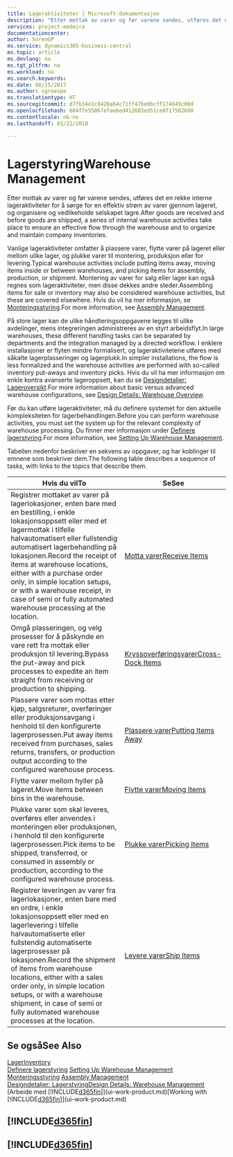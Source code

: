 ```yaml
---
title: Lageraktiviteter | Microsoft-dokumentasjon
description: "Etter mottak av varer og før varene sendes, utføres det en rekke interne lageraktiviteter for å sørge for en effektiv strøm av varer gjennom lageret, og organisere og vedlikeholde selskapet lagre."
services: project-madeira
documentationcenter: 
author: SorenGP
ms.service: dynamics365-business-central
ms.topic: article
ms.devlang: na
ms.tgt_pltfrm: na
ms.workload: na
ms.search.keywords: 
ms.date: 08/15/2017
ms.author: sgroespe
ms.translationtype: HT
ms.sourcegitcommit: d7fb34e1c9428a64c71ff47be8bcff174649c00d
ms.openlocfilehash: 604f7e55067efaebed412683ed51ce8717562688
ms.contentlocale: nb-no
ms.lasthandoff: 03/22/2018

---
```

# <a name="warehouse-management"></a><span data-ttu-id="f2dd5-103">Lagerstyring</span><span class="sxs-lookup"><span data-stu-id="f2dd5-103">Warehouse Management</span></span>
<span data-ttu-id="f2dd5-104">Etter mottak av varer og før varene sendes, utføres det en rekke interne lageraktiviteter for å sørge for en effektiv strøm av varer gjennom lageret, og organisere og vedlikeholde selskapet lagre.</span><span class="sxs-lookup"><span data-stu-id="f2dd5-104">After goods are received and before goods are shipped, a series of internal warehouse activities take place to ensure an effective flow through the warehouse and to organize and maintain company inventories.</span></span>

<span data-ttu-id="f2dd5-105">Vanlige lageraktiviteter omfatter å plassere varer, flytte varer på lageret eller mellom ulike lager, og plukke varer til montering, produksjon eller for levering.</span><span class="sxs-lookup"><span data-stu-id="f2dd5-105">Typical warehouse activities include putting items away, moving items inside or between warehouses, and picking items for assembly, production, or shipment.</span></span> <span data-ttu-id="f2dd5-106">Montering av varer for salg eller lager kan også regnes som lageraktiviteter, men disse dekkes andre steder.</span><span class="sxs-lookup"><span data-stu-id="f2dd5-106">Assembling items for sale or inventory may also be considered warehouse activities, but these are covered elsewhere.</span></span> <span data-ttu-id="f2dd5-107">Hvis du vil ha mer informasjon, se [Monteringsstyring](assembly-assemble-items.md).</span><span class="sxs-lookup"><span data-stu-id="f2dd5-107">For more information, see [Assembly Management](assembly-assemble-items.md).</span></span>  

<span data-ttu-id="f2dd5-108">På store lager kan de ulike håndteringsoppgavene legges til ulike avdelinger, mens integreringen administreres av en styrt arbeidsflyt.</span><span class="sxs-lookup"><span data-stu-id="f2dd5-108">In large warehouses, these different handling tasks can be separated by departments and the integration managed by a directed workflow.</span></span> <span data-ttu-id="f2dd5-109">I enklere installasjoner er flyten mindre formalisert, og lageraktivitetene utføres med såkalte lagerplasseringer og lagerplukk.</span><span class="sxs-lookup"><span data-stu-id="f2dd5-109">In simpler installations, the flow is less formalized and the warehouse activities are performed with so-called inventory put-aways and inventory picks.</span></span> <span data-ttu-id="f2dd5-110">Hvis du vil ha mer informasjon om enkle kontra avanserte lageroppsett, kan du se [Designdetaljer: Lageroversikt](design-details-warehouse-overview.md).</span><span class="sxs-lookup"><span data-stu-id="f2dd5-110">For more information about basic versus advanced warehouse configurations, see [Design Details: Warehouse Overview](design-details-warehouse-overview.md).</span></span>

<span data-ttu-id="f2dd5-111">Før du kan utføre lageraktiviteter, må du definere systemet for den aktuelle kompleksiteten for lagerbehandlingen.</span><span class="sxs-lookup"><span data-stu-id="f2dd5-111">Before you can perform warehouse activities, you must set the system up for the relevant complexity of warehouse processing.</span></span> <span data-ttu-id="f2dd5-112">Du finner mer informasjon under [Definere lagerstyring](warehouse-setup-warehouse.md).</span><span class="sxs-lookup"><span data-stu-id="f2dd5-112">For more information, see [Setting Up Warehouse Management](warehouse-setup-warehouse.md).</span></span>

 <span data-ttu-id="f2dd5-113">Tabellen nedenfor beskriver en sekvens av oppgaver, og har koblinger til emnene som beskriver dem.</span><span class="sxs-lookup"><span data-stu-id="f2dd5-113">The following table describes a sequence of tasks, with links to the topics that describe them.</span></span>   

|<span data-ttu-id="f2dd5-114">**Hvis du vil**</span><span class="sxs-lookup"><span data-stu-id="f2dd5-114">**To**</span></span>|<span data-ttu-id="f2dd5-115">**Se**</span><span class="sxs-lookup"><span data-stu-id="f2dd5-115">**See**</span></span>|  
|------------|-------------|  
|<span data-ttu-id="f2dd5-116">Registrer mottaket av varer på lagerlokasjoner, enten bare med en bestilling, i enkle lokasjonsoppsett eller med et lagermottak i tilfelle halvautomatisert eller fullstendig automatisert lagerbehandling på lokasjonen.</span><span class="sxs-lookup"><span data-stu-id="f2dd5-116">Record the receipt of items at warehouse locations, either with a purchase order only, in simple location setups, or with a warehouse receipt, in case of semi or fully automated warehouse processing at the location.</span></span>|[<span data-ttu-id="f2dd5-117">Motta varer</span><span class="sxs-lookup"><span data-stu-id="f2dd5-117">Receive Items</span></span>](warehouse-how-receive-items.md)|
|<span data-ttu-id="f2dd5-118">Omgå plasseringen, og velg prosesser for å påskynde en vare rett fra mottak eller produksjon til levering.</span><span class="sxs-lookup"><span data-stu-id="f2dd5-118">Bypass the put-away and pick processes to expedite an item straight from receiving or production to shipping.</span></span>|[<span data-ttu-id="f2dd5-119">Kryssoverføringsvarer</span><span class="sxs-lookup"><span data-stu-id="f2dd5-119">Cross-Dock Items</span></span>](warehouse-how-to-cross-dock-items.md)|    
|<span data-ttu-id="f2dd5-120">Plassere varer som mottas etter kjøp, salgsreturer, overføringer eller produksjonsavgang i henhold til den konfigurerte lagerprosessen.</span><span class="sxs-lookup"><span data-stu-id="f2dd5-120">Put away items received from purchases, sales returns, transfers, or production output according to the configured warehouse process.</span></span>|[<span data-ttu-id="f2dd5-121">Plassere varer</span><span class="sxs-lookup"><span data-stu-id="f2dd5-121">Putting Items Away</span></span>](warehouse-put-away-items.md)|
|<span data-ttu-id="f2dd5-122">Flytte varer mellom hyller på lageret.</span><span class="sxs-lookup"><span data-stu-id="f2dd5-122">Move items between bins in the warehouse.</span></span>|[<span data-ttu-id="f2dd5-123">Flytte varer</span><span class="sxs-lookup"><span data-stu-id="f2dd5-123">Moving Items</span></span>](warehouse-move-items.md)|
|<span data-ttu-id="f2dd5-124">Plukke varer som skal leveres, overføres eller anvendes i monteringen eller produksjonen, i henhold til den konfigurerte lagerprosessen.</span><span class="sxs-lookup"><span data-stu-id="f2dd5-124">Pick items to be shipped, transferred, or consumed in assembly or production, according to the configured warehouse process.</span></span>|[<span data-ttu-id="f2dd5-125">Plukke varer</span><span class="sxs-lookup"><span data-stu-id="f2dd5-125">Picking Items</span></span>](warehouse-pick-items.md)|
|<span data-ttu-id="f2dd5-126">Registrer leveringen av varer fra lagerlokasjoner, enten bare med en ordre, i enkle lokasjonsoppsett eller med en lagerlevering i tilfelle halvautomatiserte eller fullstendig automatiserte lagerprosesser på lokasjonen.</span><span class="sxs-lookup"><span data-stu-id="f2dd5-126">Record the shipment of items from warehouse locations, either with a sales order only, in simple location setups, or with a warehouse shipment, in case of semi or fully automated warehouse processes at the location.</span></span>|[<span data-ttu-id="f2dd5-127">Levere varer</span><span class="sxs-lookup"><span data-stu-id="f2dd5-127">Ship Items</span></span>](warehouse-how-ship-items.md)|  

## <a name="see-also"></a><span data-ttu-id="f2dd5-128">Se også</span><span class="sxs-lookup"><span data-stu-id="f2dd5-128">See Also</span></span>  
[<span data-ttu-id="f2dd5-129">Lager</span><span class="sxs-lookup"><span data-stu-id="f2dd5-129">Inventory</span></span>](inventory-manage-inventory.md)  
<span data-ttu-id="f2dd5-130">[Definere lagerstyring](warehouse-setup-warehouse.md)   </span><span class="sxs-lookup"><span data-stu-id="f2dd5-130">[Setting Up Warehouse Management](warehouse-setup-warehouse.md)   </span></span>  
<span data-ttu-id="f2dd5-131">[Monteringsstyring](assembly-assemble-items.md)  </span><span class="sxs-lookup"><span data-stu-id="f2dd5-131">[Assembly Management](assembly-assemble-items.md)  </span></span>  
[<span data-ttu-id="f2dd5-132">Designdetaljer: Lagerstyring</span><span class="sxs-lookup"><span data-stu-id="f2dd5-132">Design Details: Warehouse Management</span></span>](design-details-warehouse-management.md)  
<span data-ttu-id="f2dd5-133">[Arbeide med [!INCLUDE[d365fin](includes/d365fin_md.md)]](ui-work-product.md)</span><span class="sxs-lookup"><span data-stu-id="f2dd5-133">[Working with [!INCLUDE[d365fin](includes/d365fin_md.md)]](ui-work-product.md)</span></span>  

## [!INCLUDE[d365fin](includes/free_trial_md.md)]  
## [!INCLUDE[d365fin](includes/training_link_md.md)]

